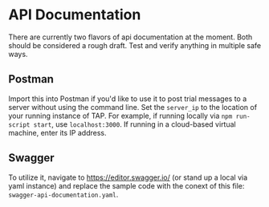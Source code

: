 # API Documentation

There are currently two flavors of api documentation at the moment. Both should be considered a rough draft. Test and verify anything in multiple safe ways.

## Postman
Import this into Postman if you'd like to use it to post trial messages to a server without using the command line. Set the `server_ip` to the location of your running instance of TAP. For example, if running locally via `npm run-script start`, use `localhost:3000`. If running in a cloud-based virtual machine, enter its IP address.

## Swagger
To utilize it, navigate to https://editor.swagger.io/ (or stand up a local via yaml instance) and replace the sample code with the conext of this file: `swagger-api-documentation.yaml`.


